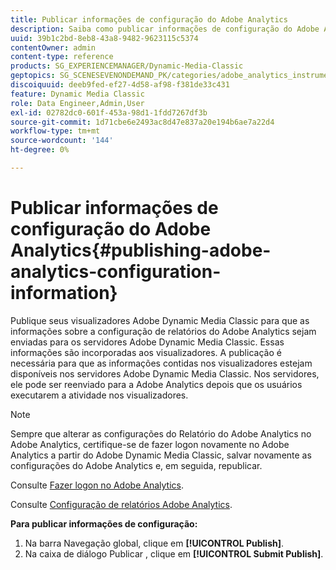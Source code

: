 ```yaml
---
title: Publicar informações de configuração do Adobe Analytics
description: Saiba como publicar informações de configuração do Adobe Analytics.
uuid: 39b1c2bd-8eb8-43a8-9482-9623115c5374
contentOwner: admin
content-type: reference
products: SG_EXPERIENCEMANAGER/Dynamic-Media-Classic
geptopics: SG_SCENESEVENONDEMAND_PK/categories/adobe_analytics_instrumentation_kit
discoiquuid: deeb9fed-ef27-4d58-af98-f381de33c431
feature: Dynamic Media Classic
role: Data Engineer,Admin,User
exl-id: 02782dc0-601f-453a-98d1-1fdd7267df3b
source-git-commit: 1d71cbe6e2493ac8d47e837a20e194b6ae7a22d4
workflow-type: tm+mt
source-wordcount: '144'
ht-degree: 0%

---
```


# Publicar informações de configuração do Adobe Analytics{#publishing-adobe-analytics-configuration-information}

Publique seus visualizadores Adobe Dynamic Media Classic para que as informações sobre a configuração de relatórios do Adobe Analytics sejam enviadas para os servidores Adobe Dynamic Media Classic. Essas informações são incorporadas aos visualizadores. A publicação é necessária para que as informações contidas nos visualizadores estejam disponíveis nos servidores Adobe Dynamic Media Classic. Nos servidores, ele pode ser reenviado para a Adobe Analytics depois que os usuários executarem a atividade nos visualizadores.

>[!NOTE]
>
>Sempre que alterar as configurações do Relatório do Adobe Analytics no Adobe Analytics, certifique-se de fazer logon novamente no Adobe Analytics a partir do Adobe Dynamic Media Classic, salvar novamente as configurações do Adobe Analytics e, em seguida, republicar.

Consulte [Fazer logon no Adobe Analytics](log-analytics.md#log_in_to_adobe_analytics).

Consulte [Configuração de relatórios Adobe Analytics](configuring-analytics-reports.md#configuring_adobe_analytics_reports).

**Para publicar informações de configuração:**

1. Na barra Navegação global, clique em **[!UICONTROL Publish]**.
1. Na caixa de diálogo Publicar , clique em **[!UICONTROL Submit Publish]**.
